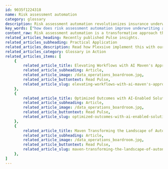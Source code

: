 ```yaml
---
id: 9035f1224318
name: Risk assessment automation
category: glossary
description: Risk assessment automation revolutionizes insurance underwriting by leveraging robotic process automation and AI to boost accuracy and efficiency, optimizing operations and promoting strategic business expansion through smarter, faster decision-making.
key_words: ["how does risk assessment automation improve underwriting accuracy", "what is robotic process automation in insurance", "benefits of artificial intelligence in risk assessment", "how to automate insurance workflow with technology", "impact of risk assessment automation on insurance cycle times", "reducing staffing needs with automated risk assessment", "enhancing employee retention with automation in insurance", "cost savings through insurance process automation", "how does automation decrease insurance customer churn", "implementing cognitive technologies for insurance risk management."]
content_raw: Risk assessment automation is a transformative approach that integrates automated processes into the insurance underwriting workflow. This pivotal shift from traditional laborious methods to advanced technology-driven procedures significantly enhances both accuracy and efficiency. Instead of an exhaustive and time-consuming manual overview of applicant backgrounds, risk assessment automation digitizes all relevant information, which is then sifted and analyzed using robotic process automation (RPA) and, in advanced cases, artificial intelligence. Thus, insurers are empowered to make timely and superior decisions. The rewards of adopting risk assessment automation are twofold operational efficiency and business growth. Firstly, it streamlines insurance workflows by replacing vulnerable manual tasks with sophisticated, fail-safe automated processes. Consequently, this reduces lengthy cycle times, trimming down staffing needs and costs. Secondly, it optimizes manpower utilization. Free from mundane tasks, risk assessors can zero in on more valuable priorities that lie at the core of the business. This not only bolsters team morale and promotes employee retention, but also significantly impacts the bottom line in a positive way. Risk assessment automation, by synergizing RPA with machine learning and other cognitive technologies, paves the way for intelligent operations that fuel enterprise productivity. Furthermore, it promotes a superior customer experience by reducing the lag time compared to paper-dependent manual processes. The entire risk assessment process becomes quicker and more precise, enabling insurers to deliver unparalleled customer service and thereby reducing customer churn rate. At Maven Technologies, we aid businesses with this technological leap, making risk assessment a powerhouse for driving customer satisfaction and business growth.
related_articles_heading: Recently published Pulse insights.
related_articles_subheading: Practical Application
related_articles_description: Read how Plexsive implement this with our clients.
related_articles_category: Glossary in Action
related_articles_items: [
	{
		related_article_title: Elevating Workflows with AI Maven's Approach,
		related_article_subheading: Article,
		related_article_image: /data_operations_boardroom.jpg,
		related_article_buttontext: Read Pulse,
		related_article_slug: elevating-workflows-with-ai-maven's-approach
	},
	{
		related_article_title: Optimized Outcomes with AI-Enabled Solutions,
		related_article_subheading: Article,
		related_article_image: /data_operations_boardroom.jpg,
		related_article_buttontext: Read Pulse,
		related_article_slug: optimized-outcomes-with-ai-enabled-solutions
	},
	{
		related_article_title: Maven Transforming the Landscape of Autonomous Vehicles,
		related_article_subheading: Article,
		related_article_image: /data_operations_boardroom.jpg,
		related_article_buttontext: Read Pulse,
		related_article_slug: maven-transforming-the-landscape-of-autonomous-vehicles
	},
]
---
```


